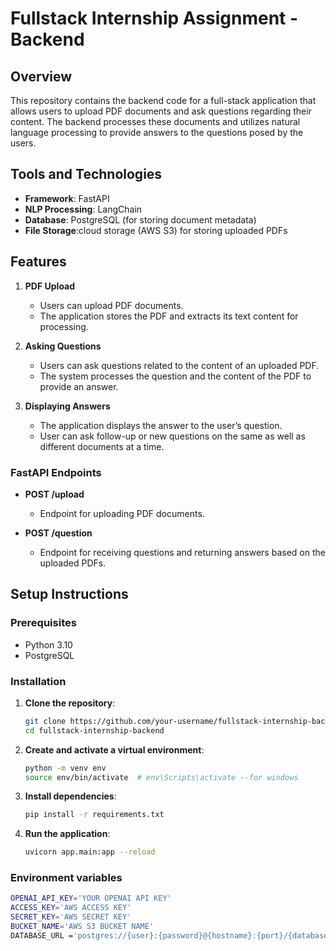 # Fullstack Internship Assignment - Backend

## Overview

This repository contains the backend code for a full-stack application that allows users to upload PDF documents and ask questions regarding their content. The backend processes these documents and utilizes natural language processing to provide answers to the questions posed by the users.

## Tools and Technologies

- **Framework**: FastAPI
- **NLP Processing**: LangChain
- **Database**: PostgreSQL (for storing document metadata)
- **File Storage**:cloud storage (AWS S3) for storing uploaded PDFs

## Features

1. **PDF Upload**
   - Users can upload PDF documents.
   - The application stores the PDF and extracts its text content for processing.
   
2. **Asking Questions**
   - Users can ask questions related to the content of an uploaded PDF.
   - The system processes the question and the content of the PDF to provide an answer.
   
3. **Displaying Answers**
   - The application displays the answer to the user’s question.
   - User can ask follow-up or new questions on the same as well as different documents at a time.

### FastAPI Endpoints

- **POST /upload**
  - Endpoint for uploading PDF documents.
  
- **POST /question**
  - Endpoint for receiving questions and returning answers based on the uploaded PDFs.

## Setup Instructions

### Prerequisites

- Python 3.10
- PostgreSQL

### Installation

1. **Clone the repository**:
   ```bash
   git clone https://github.com/your-username/fullstack-internship-backend.git
   cd fullstack-internship-backend

2. **Create and activate a virtual environment**:
     ```bash
     python -m venv env
     source env/bin/activate  # env\Scripts\activate --for windows


3. **Install dependencies**:
     ```bash
     pip install -r requirements.txt

4. **Run the application**:
     ```bash
     uvicorn app.main:app --reload

### Environment variables
  ```bash
OPENAI_API_KEY='YOUR OPENAI API KEY'
ACCESS_KEY='AWS ACCESS KEY'
SECRET_KEY='AWS SECRET KEY'
BUCKET_NAME='AWS S3 BUCKET NAME'
DATABASE_URL ='postgres://{user}:{password}@{hostname}:{port}/{database-name}' or hosted service url 



     
